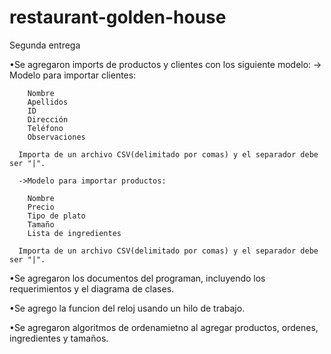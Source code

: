 # restaurant-golden-house
Segunda entrega

  •Se agregaron imports de productos y clientes con los siguiente modelo:
      -> Modelo para importar clientes: 

        Nombre
        Apellidos
        ID
        Dirección
        Teléfono
        Observaciones 

      Importa de un archivo CSV(delimitado por comas) y el separador debe ser "|".
      
      ->Modelo para importar productos: 

        Nombre
        Precio
        Tipo de plato
        Tamaño
        Lista de ingredientes

      Importa de un archivo CSV(delimitado por comas) y el separador debe ser "|".
      
  •Se agregaron los documentos del programan, incluyendo los requerimientos y el diagrama de clases.
  
  •Se agrego la funcion del reloj usando un hilo de trabajo.
  
  •Se agregaron algoritmos de ordenamietno al agregar productos, ordenes, ingredientes y tamaños.
